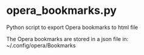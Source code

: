 # opera_bookmarks.py
Python script to export Opera bookmarks to html file

The Opera bookmarks are stored in a json file in: ~/.config/opera/Bookmarks
